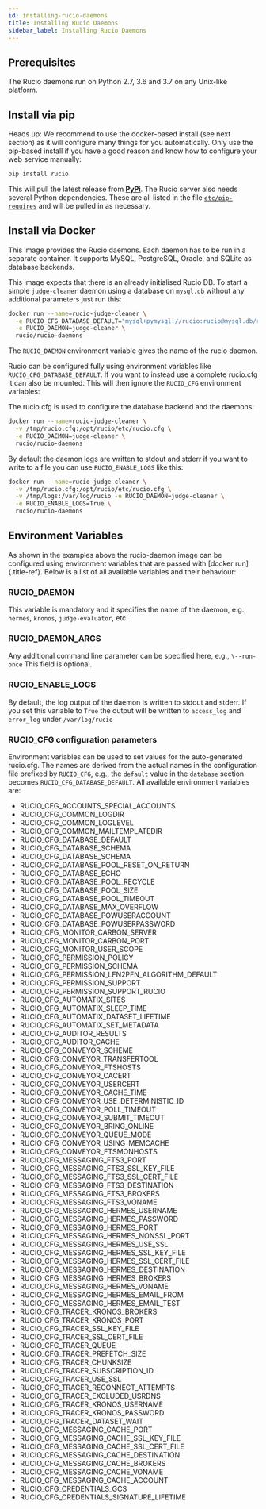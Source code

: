 ```yaml
---
id: installing-rucio-daemons
title: Installing Rucio Daemons
sidebar_label: Installing Rucio Daemons
---
```


## Prerequisites

The Rucio daemons run on Python 2.7, 3.6 and 3.7 on any Unix-like
platform.

## Install via pip

Heads up: We recommend to use the docker-based install (see next
section) as it will configure many things for you automatically. Only
use the pip-based install if you have a good reason and know how to
configure your web service manually:

```bash
pip install rucio
```

This will pull the latest release from
[__PyPi__](https://pypi.python.org/pypi/rucio/). The Rucio server also needs
several Python dependencies. These are all listed in the file
[`etc/pip-requires`](https://github.com/rucio/rucio/blob/master/etc/pip-requires)
and will be pulled in as necessary.

## Install via Docker

This image provides the Rucio daemons. Each daemon has to be run in a
separate container. It supports MySQL, PostgreSQL, Oracle, and SQLite as
database backends.

This image expects that there is an already initialised Rucio DB. To
start a simple `judge-cleaner` daemon using a database on
`mysql.db` without any additional parameters just run this:

```bash
docker run --name=rucio-judge-cleaner \
  -e RUCIO_CFG_DATABASE_DEFAULT="mysql+pymysql://rucio:rucio@mysql.db/rucio" \
  -e RUCIO_DAEMON=judge-cleaner \
  rucio/rucio-daemons
```

The `RUCIO_DAEMON` environment variable gives the name of
the rucio daemon.

Rucio can be configured fully using environment variables like
`RUCIO_CFG_DATABASE_DEFAULT`. If you want to instead use a
complete rucio.cfg it can also be mounted. This will then ignore the
`RUCIO_CFG` environment variables:

The rucio.cfg is used to configure the database backend and the daemons:

```bash
docker run --name=rucio-judge-cleaner \
  -v /tmp/rucio.cfg:/opt/rucio/etc/rucio.cfg \
  -e RUCIO_DAEMON=judge-cleaner \
  rucio/rucio-daemons
```

By default the daemon logs are written to stdout and stderr if you want
to write to a file you can use `RUCIO_ENABLE_LOGS` like
this:

```bash
docker run --name=rucio-judge-cleaner \
  -v /tmp/rucio.cfg:/opt/rucio/etc/rucio.cfg \
  -v /tmp/logs:/var/log/rucio -e RUCIO_DAEMON=judge-cleaner \
  -e RUCIO_ENABLE_LOGS=True \
  rucio/rucio-daemons
```

## Environment Variables

As shown in the examples above the rucio-daemon image can be configured
using environment variables that are passed with [docker
run]{.title-ref}. Below is a list of all available variables and their
behaviour:

### RUCIO_DAEMON

This variable is mandatory and it specifies the name of the daemon,
e.g., `hermes`, `kronos`,
`judge-evaluator`, etc.

### RUCIO_DAEMON_ARGS

Any additional command line parameter can be specified here, e.g.,
`\--run-once` This field is optional.

### RUCIO_ENABLE_LOGS

By default, the log output of the daemon is written to stdout and
stderr. If you set this variable to `True` the output will
be written to `access_log` and `error_log` under
`/var/log/rucio`

### RUCIO_CFG configuration parameters

Environment variables can be used to set values for the auto-generated
rucio.cfg. The names are derived from the actual names in the
configuration file prefixed by `RUCIO_CFG`, e.g., the
`default` value in the `database` section
becomes `RUCIO_CFG_DATABASE_DEFAULT`. All available
environment variables are:

- RUCIO_CFG_ACCOUNTS_SPECIAL_ACCOUNTS
- RUCIO_CFG_COMMON_LOGDIR
- RUCIO_CFG_COMMON_LOGLEVEL
- RUCIO_CFG_COMMON_MAILTEMPLATEDIR
- RUCIO_CFG_DATABASE_DEFAULT
- RUCIO_CFG_DATABASE_SCHEMA
- RUCIO_CFG_DATABASE_SCHEMA
- RUCIO_CFG_DATABASE_POOL_RESET_ON_RETURN
- RUCIO_CFG_DATABASE_ECHO
- RUCIO_CFG_DATABASE_POOL_RECYCLE
- RUCIO_CFG_DATABASE_POOL_SIZE
- RUCIO_CFG_DATABASE_POOL_TIMEOUT
- RUCIO_CFG_DATABASE_MAX_OVERFLOW
- RUCIO_CFG_DATABASE_POWUSERACCOUNT
- RUCIO_CFG_DATABASE_POWUSERPASSWORD
- RUCIO_CFG_MONITOR_CARBON_SERVER
- RUCIO_CFG_MONITOR_CARBON_PORT
- RUCIO_CFG_MONITOR_USER_SCOPE
- RUCIO_CFG_PERMISSION_POLICY
- RUCIO_CFG_PERMISSION_SCHEMA
- RUCIO_CFG_PERMISSION_LFN2PFN_ALGORITHM_DEFAULT
- RUCIO_CFG_PERMISSION_SUPPORT
- RUCIO_CFG_PERMISSION_SUPPORT_RUCIO
- RUCIO_CFG_AUTOMATIX_SITES
- RUCIO_CFG_AUTOMATIX_SLEEP_TIME
- RUCIO_CFG_AUTOMATIX_DATASET_LIFETIME
- RUCIO_CFG_AUTOMATIX_SET_METADATA
- RUCIO_CFG_AUDITOR_RESULTS
- RUCIO_CFG_AUDITOR_CACHE
- RUCIO_CFG_CONVEYOR_SCHEME
- RUCIO_CFG_CONVEYOR_TRANSFERTOOL
- RUCIO_CFG_CONVEYOR_FTSHOSTS
- RUCIO_CFG_CONVEYOR_CACERT
- RUCIO_CFG_CONVEYOR_USERCERT
- RUCIO_CFG_CONVEYOR_CACHE_TIME
- RUCIO_CFG_CONVEYOR_USE_DETERMINISTIC_ID
- RUCIO_CFG_CONVEYOR_POLL_TIMEOUT
- RUCIO_CFG_CONVEYOR_SUBMIT_TIMEOUT
- RUCIO_CFG_CONVEYOR_BRING_ONLINE
- RUCIO_CFG_CONVEYOR_QUEUE_MODE
- RUCIO_CFG_CONVEYOR_USING_MEMCACHE
- RUCIO_CFG_CONVEYOR_FTSMONHOSTS
- RUCIO_CFG_MESSAGING_FTS3_PORT
- RUCIO_CFG_MESSAGING_FTS3_SSL_KEY_FILE
- RUCIO_CFG_MESSAGING_FTS3_SSL_CERT_FILE
- RUCIO_CFG_MESSAGING_FTS3_DESTINATION
- RUCIO_CFG_MESSAGING_FTS3_BROKERS
- RUCIO_CFG_MESSAGING_FTS3_VONAME
- RUCIO_CFG_MESSAGING_HERMES_USERNAME
- RUCIO_CFG_MESSAGING_HERMES_PASSWORD
- RUCIO_CFG_MESSAGING_HERMES_PORT
- RUCIO_CFG_MESSAGING_HERMES_NONSSL_PORT
- RUCIO_CFG_MESSAGING_HERMES_USE_SSL
- RUCIO_CFG_MESSAGING_HERMES_SSL_KEY_FILE
- RUCIO_CFG_MESSAGING_HERMES_SSL_CERT_FILE
- RUCIO_CFG_MESSAGING_HERMES_DESTINATION
- RUCIO_CFG_MESSAGING_HERMES_BROKERS
- RUCIO_CFG_MESSAGING_HERMES_VONAME
- RUCIO_CFG_MESSAGING_HERMES_EMAIL_FROM
- RUCIO_CFG_MESSAGING_HERMES_EMAIL_TEST
- RUCIO_CFG_TRACER_KRONOS_BROKERS
- RUCIO_CFG_TRACER_KRONOS_PORT
- RUCIO_CFG_TRACER_SSL_KEY_FILE
- RUCIO_CFG_TRACER_SSL_CERT_FILE
- RUCIO_CFG_TRACER_QUEUE
- RUCIO_CFG_TRACER_PREFETCH_SIZE
- RUCIO_CFG_TRACER_CHUNKSIZE
- RUCIO_CFG_TRACER_SUBSCRIPTION_ID
- RUCIO_CFG_TRACER_USE_SSL
- RUCIO_CFG_TRACER_RECONNECT_ATTEMPTS
- RUCIO_CFG_TRACER_EXCLUDED_USRDNS
- RUCIO_CFG_TRACER_KRONOS_USERNAME
- RUCIO_CFG_TRACER_KRONOS_PASSWORD
- RUCIO_CFG_TRACER_DATASET_WAIT
- RUCIO_CFG_MESSAGING_CACHE_PORT
- RUCIO_CFG_MESSAGING_CACHE_SSL_KEY_FILE
- RUCIO_CFG_MESSAGING_CACHE_SSL_CERT_FILE
- RUCIO_CFG_MESSAGING_CACHE_DESTINATION
- RUCIO_CFG_MESSAGING_CACHE_BROKERS
- RUCIO_CFG_MESSAGING_CACHE_VONAME
- RUCIO_CFG_MESSAGING_CACHE_ACCOUNT
- RUCIO_CFG_CREDENTIALS_GCS
- RUCIO_CFG_CREDENTIALS_SIGNATURE_LIFETIME
